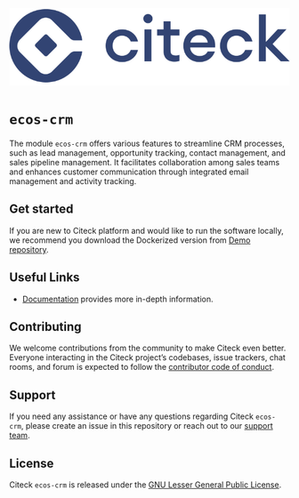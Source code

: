 ![Citeck ECOS Logo](https://raw.githubusercontent.com/Citeck/ecos-ui/develop/public/img/logo/ecos-logo.svg)

# `ecos-crm`

The module `ecos-crm` offers various features to streamline CRM processes, such as lead management, opportunity tracking, contact management, and sales pipeline management. It facilitates collaboration among sales teams and enhances customer communication through integrated email management and activity tracking.

## Get started

If you are new to Citeck platform and would like to run the software locally, we recommend you download the Dockerized version from [Demo repository](https://github.com/Citeck/ecos-community-demo).

## Useful Links

- [Documentation](https://citeck-ecos.readthedocs.io/ru/latest/index.html) provides more in-depth information.

## Contributing

We welcome contributions from the community to make Citeck even better. Everyone interacting in the Citeck project’s codebases, issue trackers, chat rooms, and forum is expected to follow the [contributor code of conduct](https://github.com/rubygems/rubygems/blob/master/CODE_OF_CONDUCT.md).

## Support

If you need any assistance or have any questions regarding Citeck `ecos-crm`, please create an issue in this repository or reach out to our [support team](mailto:support@citeck.ru).

## License

Citeck `ecos-crm` is released under the [GNU Lesser General Public License](LICENSE).
